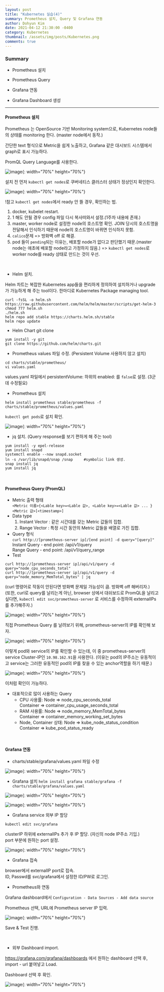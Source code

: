 ```yaml
---
layout: post
title: "Kubernetes 실습(4)"
summary: Prometheus 설치, Query 및 Grafana 연동
author: Dohyun Kim
date: 2021-04-12 21:30:00 -0400
category: Kubernetes
thumbnail: /assets/img/posts/Kubernetes.png
comments: true
---
```


### Summary

- Prometheus 설치

- Prometheus Query

- Grafana 연동

- Grafana Dashboard 생성

---

#### Prometheus 설치

Prometheus 는 OpenSource 기반 Monitoring system으로, Kubernetes node들의 상태를 monitoring 한다. (master node에서 동작.)

간단한 text 형식으로 Metric을 쉽게 노출하고, Grafana 같은 대시보드 시스템에서 graph로 표시 가능하다.

PromQL Query Language를 사용한다.

![image](https://user-images.githubusercontent.com/72643027/114351152-29e95a00-9ba5-11eb-97c2-3155128dc89e.png){: width="70%" height="70%"}

설치 전 먼저 ```kubectl get nodes```로 쿠버네티스 클러스터 상태가 정상인지 확인한다.

![image](https://user-images.githubusercontent.com/72643027/114351359-746ad680-9ba5-11eb-956e-f27cffe04658.png){: width="70%" height="70%"}

!참고 ```kubectl get nodes```에서 ready 안 뜰 경우, 확인하는 법.  
1. docker, kubelet restart.
2. 1 해도 안될 경우 config 파일 다시 복사떠와서 설정.(1주차 내용에 존재.)
3. master, worker node로 설정한 node의 호스트명 확인. JOIN 당시의 호스트명을 전달해서 인식하기 때문에 node의 호스트명이 바뀌면 인식하지 못함.
4. ```calico```문제 => 방화벽 off 로 해결.
5. pod 들이 ```pending```되는 이유는, 배포할 node가 없다고 판단했기 때문.(master node는 애초에 배포할 node라고 가정하지 않음.) => ```kubectl get nodes```로 worker node를 ready 상태로 만드는 것이 우선.  

<br/>

- Helm 설치.

Helm 차트는 복잡한 Kubernetes app들을 편리하게 정의하여 설치하거나 upgrade가 가능하게 해 주는 tool이다. 한마디로 Kubernetes Package managing tool.

```
curl -fsSL -o helm.sh https://raw.githubusercontent.com/helm/helm/master/scripts/get-helm-3
chmod 777 helm.sh
./helm.sh
helm repo add stable https://charts.helm.sh/stable
helm repo update
```

- Helm Chart git clone  
```
yum install -y git
git clone https://github.com/helm/charts.git
```

- Prometheus values 파일 수정. (Persistent Volume 사용하지 않고 설치)
```
cd charts/stable/prometheus/
vi values.yaml
```
values.yaml 파일에서 persistentVolume: 하위의 enabled: 를 ```false```로 설정. (3군데 수정필요)

- Prometheus 설치
```
helm install prometheus stable/prometheus -f charts/stable/prometheus/values.yaml
```

```kubectl get pods```로 설치 확인.

![image](https://user-images.githubusercontent.com/72643027/114353326-dfb5a800-9ba7-11eb-8c5a-b2c2b4c86a40.png){: width="70%" height="70%"}

- jq 설치. (Query response를 보기 편하게 해 주는 tool)
```
yum install -y epel-release
yum install snapd
systemctl enable --now snapd.socket
ln -s /var/lib/snapd/snap /snap     #symbolic link 생성.
snap install jq
yum install jq
```

<br/>

#### Prometheus Query (PromQL)

- Metric 출력 형태  
```<Metric 이름>{<Lable key>=<Lable 값>, <Lable key>=<Lable 값> ... }<Metric 값>[<timestamp>]```
- Data type
    1. Instant Vector : 같은 시간대를 갖는 Metric 값들의 집합.
    2. Range Vector : 특정 시간 동안의 Metric 값들을 배열로 가진 집합.
- Query 형식  
    ```curl http://[prometheus-server ip]/[end point] -d query="[query]"```  
    Instant Query - end point: /api/v1/query  
    Range Query - end point: /api/v1/query_range
- Test  
```
curl http://[prometheus-server ip]/api/v1/query -d query="node_cpu_seconds_total"
curl http://[prometheus-server ip]/api/v1/query -d query="node_memory_MemTotal_bytes" | jq
```

(curl 명령어로 작동이 안된다면 방화벽 문제일 가능성이 큼. 방화벽 off 해버리자.)   
(또한, curl로 query를 날리는게 아닌, browser 상에서 대쉬보드로 PromQL을 날리고 싶다면,
 ```kubectl edit svc/prometheus-server``` 로 서비스를 수정하여 externalIPs 를 추가해주자.)  

![image](https://user-images.githubusercontent.com/72643027/119429589-199ed000-bd4a-11eb-9c02-3fe1cbe56e8b.png){: width="70%" height="70%"}

직접 Prometheus Query 를 날려보기 위해, prometheus-server의 IP를 확인해 보자.

![image](https://user-images.githubusercontent.com/72643027/114356831-007ffc80-9bac-11eb-8c39-26c631f33d5f.png){: width="70%" height="70%"}

이렇게 pod와 service의 IP를 확인할 수 있는데, 이 중 prometheus-server의 service Cluster-IP인 ```10.98.162.91```을 사용한다. (이유는 pod의 IP주소는 유동적이고 service는 그러한 유동적인 pod의 IP를 찾을 수 있는 anchor역할을 하기 때문.)

![image](https://user-images.githubusercontent.com/72643027/114358126-894b6800-9bad-11eb-8979-abe84a314d3e.png){: width="70%" height="70%"}

이처럼 확인이 가능하다.

- 대표적으로 많이 사용하는 Query
    + CPU 사용률: Node => node_cpu_seconds_total  
                  Container => container_cpu_usage_seconds_total
    + RAM 사용률: Node => node_memory_MemTotal_bytes  
                  Container => container_memory_working_set_bytes
    + Node, Container 상태: Node => kube_node_status_condition  
                            Container => kube_pod_status_ready

<br/>

#### Grafana 연동

- charts/stable/grafana/values.yaml 파일 수정

![image](https://user-images.githubusercontent.com/72643027/114358817-505fc300-9bae-11eb-94f8-bcf0812418b6.png){: width="70%" height="70%"}

- Grafana 설치
```helm install grafana stable/grafana -f charts/stable/grafana/values.yaml```

![image](https://user-images.githubusercontent.com/72643027/114359141-a0d72080-9bae-11eb-9b4c-279043cbe409.png){: width="70%" height="70%"}

![image](https://user-images.githubusercontent.com/72643027/114359187-aaf91f00-9bae-11eb-84f0-8c681cc74ea8.png){: width="70%" height="70%"}

- Grafana service 외부 IP 할당
```
kubectl edit svc/grafana
```

clusterIP 하위에 externalIPs 추가 후 IP 할당. (자신의 node IP주소 기입.)  
port 부분에 원하는 port 설정.

![image](https://user-images.githubusercontent.com/72643027/114359392-dda31780-9bae-11eb-84ea-c07d8b484463.png){: width="70%" height="70%"}

- Grafana 접속

browser에서 externalIP port로 접속.  
ID, Passwd를 svc/grafana에서 설정한 ID/PW로 로그인.

- Prometheus와 연동

Grafana dashboard에서 ```Configuration - Data Sources - Add data source```

Prometheus 선택, URL에 Prometheus server IP 입력.

![image](https://user-images.githubusercontent.com/72643027/114360284-cf093000-9baf-11eb-9284-55d7b27dd889.png){: width="70%" height="70%"}

Save & Test 진행.

<br/>

- 외부 Dashboard import.

https://grafana.com/grafana/dashboards 에서 원하는 dashboard 선택 후, import  - url 붙여넣고 Load.

Dashboard 선택 후 확인.

![image](https://user-images.githubusercontent.com/72643027/114360746-55257680-9bb0-11eb-852a-54eb858664be.png){: width="70%" height="70%"}

